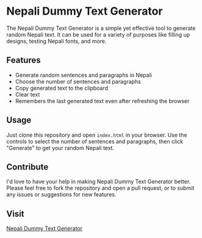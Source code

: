 # Nepali Dummy Text Generator

The Nepali Dummy Text Generator is a simple yet effective tool to generate random Nepali text. It can be used for a variety of purposes like filling up designs, testing Nepali fonts, and more.

## Features

- Generate random sentences and paragraphs in Nepali
- Choose the number of sentences and paragraphs
- Copy generated text to the clipboard
- Clear text
- Remembers the last generated text even after refreshing the browser

## Usage

Just clone this repository and open `index.html` in your browser. Use the controls to select the number of sentences and paragraphs, then click "Generate" to get your random Nepali text.

## Contribute

I'd love to have your help in making Nepali Dummy Text Generator better. Please feel free to fork the repository and open a pull request, or to submit any issues or suggestions for new features.

## Visit

[Nepali Dummy Text Generator](https://github.com/suyogkad/Nepali-Dummy-Text-Generator.git)
